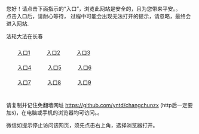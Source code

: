 您好！请点击下面指示的“入口”，浏览此网站是安全的，且为您带来平安。。 <br/>
点击入口后，请耐心等待， 过程中可能会出现无法打开的提示，请忽略，最终会进入网站. </br>

法轮大法在长春<br/>
<div style="padding:10px"><a style="margin:20px" target="_blank" href="https://d2nkqjfgjj4bp1.cloudfront.net/2Qpsp?xvnkqxwv" id="ccLink1" rel="nofollow">入口1</a> <a target="_blank" style="margin:20px" href="https://dqi58byw0qy4k.cloudfront.net/2Qpsp?tjixihc" id="ccLink2" rel="nofollow">入口2</a> <a style="margin:20px" target="_blank" href="https://d1khex8d8mc98.cloudfront.net/2Qpsp?swzwoksn" id="ccLink3" rel="nofollow">入口3</a></div>

<div style="padding:10px" ><a style="margin:20px" target="_blank" href="https://d2nkqjfgjj4bp1.cloudfront.net/2Qpsp?xvnkqxwv" id="ccLink4" rel="nofollow">入口4</a> <a style="margin:20px" href="https://dqi58byw0qy4k.cloudfront.net/2Qpsp?tjixihc" target="_blank" id="ccLink5" rel="nofollow">入口5</a> <a style="margin:20px" href="https://d1khex8d8mc98.cloudfront.net/2Qpsp?swzwoksn" target="_blank" id="ccLink6" rel="nofollow">入口6</a></div>

<div style="padding:10px"><a style="margin:20px" target="_blank" href="https://d2nkqjfgjj4bp1.cloudfront.net/2Qpsp?xvnkqxwv" id="ccLink7" rel="nofollow">入口7</a> <a style="margin:20px" href="https://dqi58byw0qy4k.cloudfront.net/2Qpsp?tjixihc" target="_blank" id="ccLink8" rel="nofollow">入口8</a> <a style="margin:20px" target="_blank" href="https://d1khex8d8mc98.cloudfront.net/2Qpsp?swzwoksn" id="ccLink9" rel="nofollow">入口9</a></div>

<br/>



请复制并记住免翻墙网址 https://github.com/yntd/changchunzx (http后一定要加s)，在电脑或手机的浏览器均可访问。。<br/>

微信如提示停止访问该网页，须先点击右上角，选择浏览器打开。
